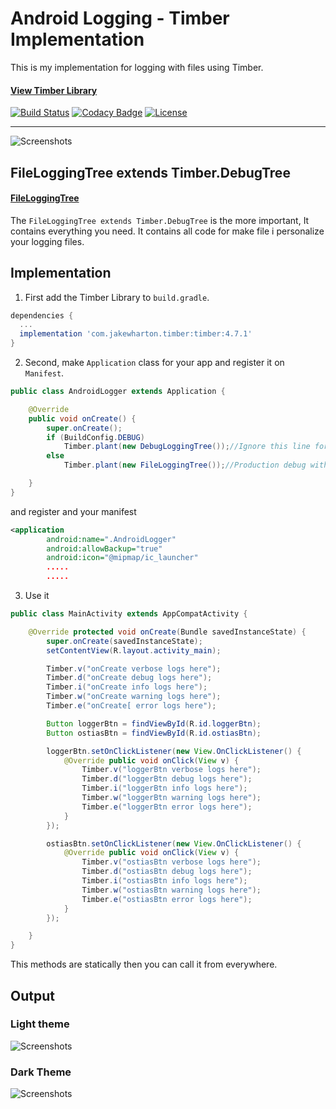 # Android Logging - Timber Implementation

This is my implementation for logging with files using Timber.

#### [View Timber Library](https://github.com/JakeWharton/timber)

[![Build Status](https://travis-ci.org/afollestad/material-dialogs.svg)](https://travis-ci.org/afollestad/material-dialogs)
[![Codacy Badge](https://api.codacy.com/project/badge/Grade/0a4acc30a9ce440087f7688735359bb8)](https://www.codacy.com/app/drummeraidan_50/material-dialogs?utm_source=github.com&amp;utm_medium=referral&amp;utm_content=afollestad/material-dialogs&amp;utm_campaign=Badge_Grade)
[![License](https://img.shields.io/badge/License-Apache%202.0-blue.svg)](https://opensource.org/licenses/Apache-2.0)

---

![Screenshots](https://raw.githubusercontent.com/pjdepractica/android-logger/master/art/showcase-picture.png)

## FileLoggingTree extends Timber.DebugTree

#### [FileLoggingTree](documentation/CORE.md)

The `FileLoggingTree extends Timber.DebugTree` is the more important, It contains everything you need. It contains all
code for make file i personalize your logging files.


## Implementation

1. First add the Timber Library to `build.gradle`.

```gradle
dependencies {
  ...
  implementation 'com.jakewharton.timber:timber:4.7.1'
}
```

2. Second, make `Application` class for your app and register it on `Manifest`.

```java
public class AndroidLogger extends Application {

    @Override
    public void onCreate() {
        super.onCreate();
        if (BuildConfig.DEBUG)
            Timber.plant(new DebugLoggingTree());//Ignore this line for debug
        else
            Timber.plant(new FileLoggingTree());//Production debug with file

    }
}
```

and register and your manifest

```xml
<application
        android:name=".AndroidLogger"
        android:allowBackup="true"
        android:icon="@mipmap/ic_launcher"
        .....
        .....
```

3. Use it

```java
public class MainActivity extends AppCompatActivity {

    @Override protected void onCreate(Bundle savedInstanceState) {
        super.onCreate(savedInstanceState);
        setContentView(R.layout.activity_main);

        Timber.v("onCreate verbose logs here");
        Timber.d("onCreate debug logs here");
        Timber.i("onCreate info logs here");
        Timber.w("onCreate warning logs here");
        Timber.e("onCreate[ error logs here");

        Button loggerBtn = findViewById(R.id.loggerBtn);
        Button ostiasBtn = findViewById(R.id.ostiasBtn);

        loggerBtn.setOnClickListener(new View.OnClickListener() {
            @Override public void onClick(View v) {
                Timber.v("loggerBtn verbose logs here");
                Timber.d("loggerBtn debug logs here");
                Timber.i("loggerBtn info logs here");
                Timber.w("loggerBtn warning logs here");
                Timber.e("loggerBtn error logs here");
            }
        });

        ostiasBtn.setOnClickListener(new View.OnClickListener() {
            @Override public void onClick(View v) {
                Timber.v("ostiasBtn verbose logs here");
                Timber.d("ostiasBtn debug logs here");
                Timber.i("ostiasBtn info logs here");
                Timber.w("ostiasBtn warning logs here");
                Timber.e("ostiasBtn error logs here");
            }
        });

    }
}
```

This methods are statically then you can call it from everywhere.

## Output

### Light theme
![Screenshots](https://raw.githubusercontent.com/pjdepractica/android-logger/master/art/output.png)

### Dark Theme
![Screenshots](https://raw.githubusercontent.com/pjdepractica/android-logger/master/art/output-dark.png)

